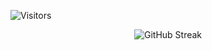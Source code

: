 ![Visitors](https://api.visitorbadge.io/api/visitors?path=https%3A%2F%2Fgithub.com%2Fzero-or-one%2Fzero-or-one&countColor=%23697689)
<p align="center">
  <img src="https://github-readme-streak-stats.herokuapp.com?user=zero-or-one&theme=tokyonight&card_width=512&card_height=128" alt="GitHub Streak" />
</p>
